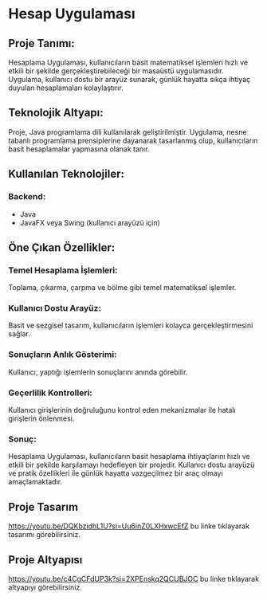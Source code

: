 # Hesap Uygulaması
## Proje Tanımı:
<p> 
  Hesaplama Uygulaması, kullanıcıların basit matematiksel işlemleri hızlı ve etkili bir şekilde gerçekleştirebileceği bir masaüstü uygulamasıdır. Uygulama, kullanıcı dostu bir arayüz sunarak, günlük hayatta sıkça ihtiyaç duyulan hesaplamaları kolaylaştırır.
</p>

## Teknolojik Altyapı: 
<p>
  Proje, Java programlama dili kullanılarak geliştirilmiştir. Uygulama, nesne tabanlı programlama prensiplerine dayanarak tasarlanmış olup, kullanıcıların basit hesaplamalar yapmasına olanak tanır.
</p>

## Kullanılan Teknolojiler:
### Backend:
<ul>
  <li>Java</li>
  <li>JavaFX veya Swing (kullanıcı arayüzü için)</li>
</ul>

## Öne Çıkan Özellikler:
### Temel Hesaplama İşlemleri: 
Toplama, çıkarma, çarpma ve bölme gibi temel matematiksel işlemler.
### Kullanıcı Dostu Arayüz: 
Basit ve sezgisel tasarım, kullanıcıların işlemleri kolayca gerçekleştirmesini sağlar.
### Sonuçların Anlık Gösterimi: 
Kullanıcı, yaptığı işlemlerin sonuçlarını anında görebilir.
### Geçerlilik Kontrolleri: 
Kullanıcı girişlerinin doğruluğunu kontrol eden mekanizmalar ile hatalı girişlerin önlenmesi.
### Sonuç: 
Hesaplama Uygulaması, kullanıcıların basit hesaplama ihtiyaçlarını hızlı ve etkili bir şekilde karşılamayı hedefleyen bir projedir. Kullanıcı dostu arayüzü ve pratik özellikleri ile günlük hayatta vazgeçilmez bir araç olmayı amaçlamaktadır.

## Proje Tasarım
https://youtu.be/DQKbzidhL1U?si=Uu6inZ0LXHxwcEfZ bu linke tıklayarak tasarımı görebilirsiniz.

## Proje Altyapısı
https://youtu.be/c4CgCFdUP3k?si=2XPEnskq2QCUBJOC bu linke tıklayarak altyapıyı görebilirsiniz.

